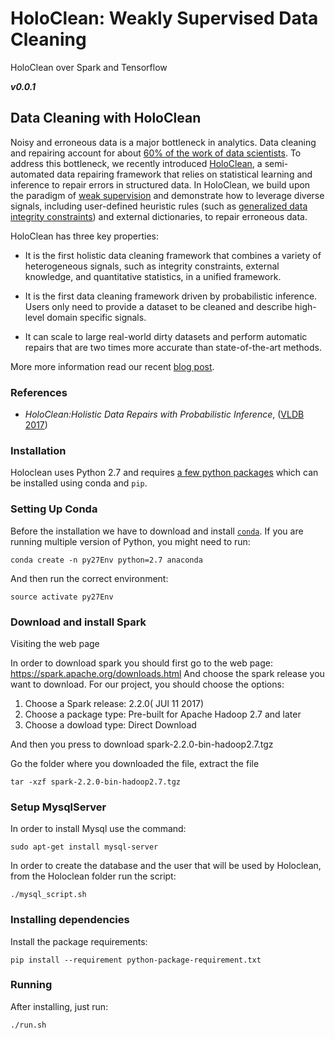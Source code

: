 # HoloClean: Weakly Supervised Data Cleaning
HoloClean over Spark and Tensorflow

**_v0.0.1_**

## Data Cleaning with HoloClean
<p>
Noisy and erroneous data is a major bottleneck in analytics. Data cleaning and repairing account for about <a href="https://www.forbes.com/sites/gilpress/2016/03/23/data-preparation-most-time-consuming-least-enjoyable-data-science-task-survey-says/#259a5d256f63">60% of the work of data scientists</a>. To address this bottleneck, we recently introduced <a href="https://arxiv.org/abs/1702.00820">HoloClean</a>, a semi-automated data repairing framework that relies on statistical learning and inference to repair errors in structured data. In HoloClean, we build upon the paradigm of <a href="http://hazyresearch.github.io/snorkel/blog/weak_supervision.html">weak supervision</a> and demonstrate how to leverage diverse signals, including user-defined heuristic rules (such as <a href="http://dl.acm.org/citation.cfm?id=2511233">generalized data integrity constraints</a>) and external dictionaries, to repair erroneous data.
</p>


<p>HoloClean has three key properties:
</p>
<ul>
<li><p>It is the first holistic data cleaning framework that combines a variety of heterogeneous signals, such as integrity constraints, external knowledge, and quantitative statistics, in a unified framework.</p></li>
<li><p>It is the first data cleaning framework driven by probabilistic inference. Users only need to provide a dataset to be cleaned and describe high-level domain specific signals.</p></li>
<li><p>It can scale to large real-world dirty datasets and perform automatic repairs that are two times more accurate than state-of-the-art methods.</p></li>
</ul>

<p>
More more information read our recent <a href="http://dawn.cs.stanford.edu/2017/05/12/holoclean/">blog post</a>.
</p>

### References
* _HoloClean:Holistic Data Repairs with Probabilistic Inference_, ([VLDB 2017](https://arxiv.org/pdf/1702.00820.pdf))

### Installation

Holoclean uses Python 2.7 and requires [a few python packages](python-package-requirement.txt) which can be installed using conda and `pip`.

### Setting Up Conda

Before the installation we have to download and install [`conda`](https://www.continuum.io/downloads).
If you are running multiple version of Python, you might need to run:
```
conda create -n py27Env python=2.7 anaconda
```
And then run the correct environment:
```
source activate py27Env
```
### Download and install Spark
Visiting the web page

In order to download spark you should first go to the web page:
https://spark.apache.org/downloads.html
And choose the spark release you want to download. For our project, you should choose the options:
1. Choose a Spark release: 2.2.0( JUl 11 2017)
2. Choose a package type: Pre-built for Apache Hadoop 2.7 and later
3. Choose a dowload type: Direct Download

And then you press to download spark-2.2.0-bin-hadoop2.7.tgz

Go the folder where you downloaded the file, extract the file 
```
tar -xzf spark-2.2.0-bin-hadoop2.7.tgz
```
### Setup MysqlServer
In order to install Mysql use the command:
```
sudo apt-get install mysql-server
```

In order to create the database and the user that will be used by Holoclean, from the Holoclean folder run the script:
```
./mysql_script.sh 
```
### Installing dependencies
Install the package requirements:
```
pip install --requirement python-package-requirement.txt

```
### Running
After installing, just run:
```
./run.sh

```
